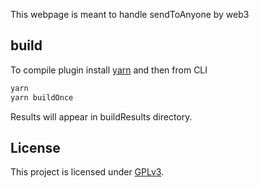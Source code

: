 This webpage is meant to handle sendToAnyone by web3
## build
To compile plugin install [yarn](https://yarnpkg.com/) and then from CLI

```bash
yarn
yarn buildOnce
```

Results will appear in buildResults directory.

## License

This project is licensed under [GPLv3](https://github.com/idrisssystem/send-to-anyone-page/blob/master/LICENSE).
